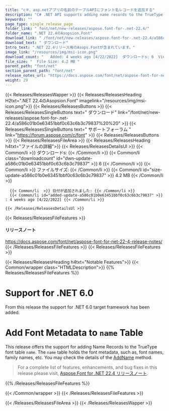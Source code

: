 ```yaml
---
title: "c＃、asp.netアプリの名前のテーブルAPIにフォント名レコードを追加する"
description: "C# .NET API supports adding name records to the TrueType font table 'name' that holds the font metadata, e.g., font names, family names, etc. Supports .NET 6.0."
keywords: ""
page_type: single_release_page
folder_link: " font/net/new-releases/aspose.font-for-.net-22.4/"
folder_name: ".NET 22.4のAsopsion.Font"
download_link: " /font/net/new-releases/aspose.font-for-.net-22.4/a586c01b0e63451bbf0c63c6b3c79837"
download_text: " ダウンロード"
Intro_text: ".NET 22.4リリース用のAsops.Fontが含まれています。"
image_link: "/resources/img/msi-icon.png"
download_count: "   Added: 4 weeks ago [4/22/2022]  ダウンロードs: 6  Views: 9"
file_size: "  File Size: 4.2 MB "
parent_path: "font/net"
section_parent_path: "font/net"
release_notes_url: "https://docs.aspose.com/font/net/aspose-font-for-net-22-4-release-notes"
weight: 29
---
```


{{< Releases/ReleasesWapper >}}
{{< Releases/ReleasesHeading H2txt=".NET 22.4のAsopsion.Font" imagelink="/resources/img/msi-icon.png">}}
{{< Releases/ReleasesButtons >}}
{{< Releases/ReleasesSingleButtons text=" ダウンロード" link="/font/net/new-releases/aspose.font-for-.net-22.4/a586c01b0e63451bbf0c63c6b3c79837%20%20" >}}
{{< Releases/ReleasesSingleButtons text=" サポートフォーラム " link="https://forum.aspose.com/c/font" >}}
{{< Releases/ReleasesButtons >}}
{{< Releases/ReleasesFileArea >}}
{{< Releases/ReleasesHeading h4txt="ファイルの詳細">}}
{{< Releases/ReleasesDetailsUl >}}
{{< Common/li  >}} ダウンロードs: {{< /Common/li >}}
{{< Common/li class="downloadcount" id="dwn-update-a586c01b0e63451bbf0c63c6b3c79837" >}} 6 {{< /Common/li >}}
{{< Common/li  >}} ファイルサイズ: {{< /Common/li >}}
{{< Common/li id="size-update-a586c01b0e63451bbf0c63c6b3c79837" >}} 4.2 MB {{< /Common/li >}}

      {{< Common/li  >}} 日付が追加されました: {{< /Common/li >}}
      {{< Common/li id="added-update-a586c01b0e63451bbf0c63c6b3c79837" >}} : 4 weeks ago [4/22/2022] {{< /Common/li >}}

    {{< /Releases/ReleasesDetailsUl >}}

{{< Releases/ReleasesFileFeatures >}}
<h4>リリースノート</h4><div><a href="https://docs.aspose.com/font/net/aspose-font-for-net-22-4-release-notes/">https://docs.aspose.com/font/net/aspose-font-for-net-22-4-release-notes/</a></div>
{{< /Releases/ReleasesFileFeatures >}}
{{< Releases/ReleasesFileFeatures >}}

{{< Releases/ReleasesHeading h4txt="Notable Features">}}
{{< Common/wrapper class="HTMLDescription">}}
{{% Releases/ReleasesFileFeatures %}}

# Support for .NET 6.0

From this release the support for .NET 6.0 target framework has been added.

# Add Font Metadata to `name` Table

This release offers the support for adding Name Records to the TrueType font table `name`. The `name` table holds the font metadata, such as, font names, family names, etc. You may check the details of the [AddName](https://reference.aspose.com/font/net/aspose.font.ttftables/ttfnametable/addname/) method.

> For a complete list of features, enhancements, and bug fixes in this release please visit, [Aspose.Font for .NET 22.4 リリースノート](https://docs.aspose.com/font/net/aspose-font-for-net-22-4-release-notes/).

{{% /Releases/ReleasesFileFeatures %}}

{{< /Common/wrapper >}}
{{< /Releases/ReleasesFileFeatures >}}

{{< /Releases/ReleasesFileArea >}}
{{< /Releases/ReleasesWapper >}}
